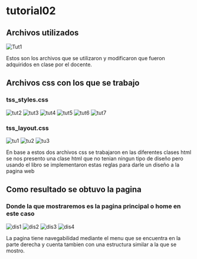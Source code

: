 # tutorial02
## Archivos utilizados
![Tut1](https://user-images.githubusercontent.com/33675679/67653071-c4080480-f915-11e9-8e76-ce719aafc42c.JPG)

Estos son los archivos que se utilizaron y modificaron que fueron adquiridos en clase por el docente.

## Archivos css con los que se trabajo

### tss_styles.css
![tut2](https://user-images.githubusercontent.com/33675679/67653251-9ec7c600-f916-11e9-9a80-f45c9c2fe189.JPG)
![tut3](https://user-images.githubusercontent.com/33675679/67653252-9f605c80-f916-11e9-9921-c4881dcff60b.JPG)
![tut4](https://user-images.githubusercontent.com/33675679/67653253-9f605c80-f916-11e9-8f40-c983f11d27e4.JPG)
![tut5](https://user-images.githubusercontent.com/33675679/67653254-9f605c80-f916-11e9-96bf-84a8ac43b1bb.JPG)
![tut6](https://user-images.githubusercontent.com/33675679/67653255-9f605c80-f916-11e9-9d71-370967986853.JPG)
![tut7](https://user-images.githubusercontent.com/33675679/67653256-9f605c80-f916-11e9-8b8d-eb16b1705a91.JPG)

### tss_layout.css

![tu1](https://user-images.githubusercontent.com/33675679/67653418-4c3ad980-f917-11e9-8c46-a1406f80f1a3.JPG)
![tu2](https://user-images.githubusercontent.com/33675679/67653419-4cd37000-f917-11e9-91b5-7c74b9b225e9.JPG)
![tu3](https://user-images.githubusercontent.com/33675679/67653420-4cd37000-f917-11e9-9ee8-21774a09178c.JPG)

En base a estos dos archivos css se trabajaron en las diferentes clases html se nos presento una clase html que no tenian ningun tipo de diseño pero usando el libro se implementaron estas reglas para darle un diseño a la pagina web

## Como resultado se obtuvo la pagina 
### Donde la que mostraremos es la pagina principal o home en este caso
![dis1](https://user-images.githubusercontent.com/33675679/67653662-62956500-f918-11e9-9ee4-610bd1858ed1.JPG)
![dis2](https://user-images.githubusercontent.com/33675679/67653663-62956500-f918-11e9-9001-7713feafd4f0.JPG)
![dis3](https://user-images.githubusercontent.com/33675679/67653664-632dfb80-f918-11e9-8a71-13878748a90c.JPG)
![dis4](https://user-images.githubusercontent.com/33675679/67653666-632dfb80-f918-11e9-9a63-b3a76350b89e.JPG)

La pagina tiene navegabilidad mediante el menu que se encuentra en la parte derecha y cuenta tambien con una estructura similar a la que se mostro.


